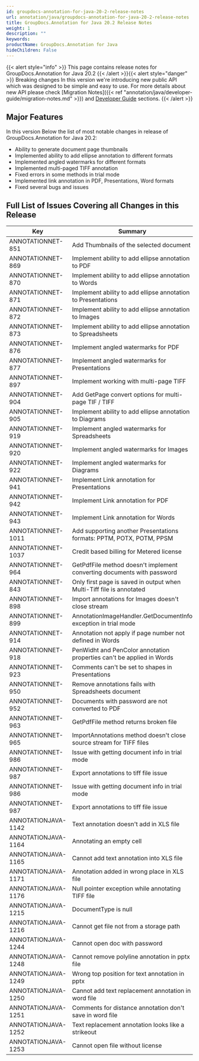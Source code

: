 ```yaml
---
id: groupdocs-annotation-for-java-20-2-release-notes
url: annotation/java/groupdocs-annotation-for-java-20-2-release-notes
title: GroupDocs.Annotation for Java 20.2 Release Notes
weight: 1
description: ""
keywords: 
productName: GroupDocs.Annotation for Java
hideChildren: False
---
```

{{< alert style="info" >}}
This page contains release notes for GroupDocs.Annotation for Java 20.2
{{< /alert >}}{{< alert style="danger" >}}
Breaking changes
In this version we're introducing new public API which was designed to be simple and easy to use. For more details about new API please check [Migration Notes]({{< ref "annotation/java/developer-guide/migration-notes.md" >}}) and [Developer Guide](https://docs.groupdocs.com/display/annotationjava/Developer+Guide) sections.
{{< /alert >}}

## Major Features
In this version Below the list of most notable changes in release of GroupDocs.Annotation for Java 20.2:
*   Ability to generate document page thumbnails 
*   Implemented ability to add ellipse annotation to different formats
*   Implemented angled watermarks for different formats
*   Implemented multi-paged TIFF annotation
*   Fixed errors in some methods in trial mode
*   Implemented link annotation in PDF, Presentations, Word formats
*   Fixed several bugs and issues  
      
    
## Full List of Issues Covering all Changes in this Release
| Key | Summary | Issue Type |
| --- | --- | --- |
| ANNOTATIONNET-851 | Add Thumbnails of the selected document | Feature |
| ANNOTATIONNET-869  | Implement ability to add ellipse annotation to PDF | Feature |
| ANNOTATIONNET-870  | Implement ability to add ellipse annotation to Words | Feature |
| ANNOTATIONNET-871  | Implement ability to add ellipse annotation to Presentations | Feature |
| ANNOTATIONNET-872  | Implement ability to add ellipse annotation to Images | Feature |
| ANNOTATIONNET-873  | Implement ability to add ellipse annotation to Spreadsheets | Feature |
| ANNOTATIONNET-876  | Implement angled watermarks for PDF | Feature |
| ANNOTATIONNET-877  | Implement angled watermarks for Presentations | Feature |
| ANNOTATIONNET-897 | Implement working with multi-page TIFF | Feature |
| ANNOTATIONNET-904   | Add GetPage convert options for multi-page TIF / TIFF | Feature |
| ANNOTATIONNET-905  | Implement ability to add ellipse annotation to Diagrams | Feature |
| ANNOTATIONNET-919  | Implement angled watermarks for Spreadsheets | Feature |
| ANNOTATIONNET-920  | Implement angled watermarks for Images | Feature |
| ANNOTATIONNET-922  | Implement angled watermarks for Diagrams | Feature |
| ANNOTATIONNET-941 | Implement Link annotation for Presentations | Feature |
| ANNOTATIONNET-942 | Implement Link annotation for PDF | Feature |
| ANNOTATIONNET-943 | Implement Link annotation for Words | Feature |
| ANNOTATIONNET-1011 | Add supporting another Presentations formats: PPTM, POTX, POTM, PPSM | Feature |
| ANNOTATIONNET-1037 | Credit based billing for Metered license | Feature |
| ANNOTATIONNET-964 | GetPdfFile method doesn't implement converting documents with password | Improvement |
| ANNOTATIONNET-843 | Only first page is saved in output when Multi-Tiff file is annotated | Bug |
| ANNOTATIONNET-898 | Import annotations for Images doesn't close stream | Bug |
| ANNOTATIONNET-899 | AnnotationImageHandler.GetDocumentInfo exception in trial mode | Bug |
| ANNOTATIONNET-914 | Annotation not apply if page number not defined in Words | Bug |
| ANNOTATIONNET-918 | PenWidht and PenColor annotation properties can't be applied in Words | Bug |
| ANNOTATIONNET-923 | Comments can't be set to shapes in Presentations | Bug |
| ANNOTATIONNET-950 | Remove annotations fails with Spreadsheets document | Bug |
| ANNOTATIONNET-952 | Documents with password are not converted to PDF | Bug |
| ANNOTATIONNET-963 | GetPdfFile method returns broken file | Bug |
| ANNOTATIONNET-965 | ImportAnnotations method doesn't close source stream for TIFF files | Bug |
| ANNOTATIONNET-986 | Issue with getting document info in trial mode | Bug |
| ANNOTATIONNET-987 | Export annotations to tiff file issue | Bug |
| ANNOTATIONNET-986 | Issue with getting document info in trial mode | Bug |
| ANNOTATIONNET-987 | Export annotations to tiff file issue | Bug |
| ANNOTATIONJAVA-1142  | Text annotation doesn't add in XLS file | Bug |
| ANNOTATIONJAVA-1164  | Annotating an empty cell | Bug |
| ANNOTATIONJAVA-1165  | Cannot add text annotation into XLS file | Bug |
| ANNOTATIONJAVA-1171  | Annotation added in wrong place in XLS file | Bug |
| ANNOTATIONJAVA-1176  | Null pointer exception while annotating TIFF file | Bug |
| ANNOTATIONJAVA-1215  | DocumentType is null | Bug |
| ANNOTATIONJAVA-1216  | Cannot get file not from a storage path | Bug |
| ANNOTATIONJAVA-1244 | Cannot open doc with password | Bug |
| ANNOTATIONJAVA-1248  | Cannot remove polyline annotation in pptx file | Bug |
| ANNOTATIONJAVA-1249  | Wrong top position for text annotation in pptx | Bug |
| ANNOTATIONJAVA-1250  | Cannot add text replacement annotation in word file | Bug |
| ANNOTATIONJAVA-1251  | Comments for distance annotation don't save in word file | Bug |
| ANNOTATIONJAVA-1252  | Text replacement annotation looks like a strikeout | Bug |
| ANNOTATIONJAVA-1253  | Cannot open file without license | Bug |
